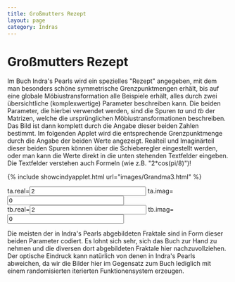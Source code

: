 ```yaml
---
title: Großmutters Rezept
layout: page
category: Indras
---
```


# Großmutters Rezept

Im Buch Indra's Pearls wird ein spezielles "Rezept" angegeben, mit dem man
besonders schöne symmetrische Grenzpunktmengen erhält,
bis auf eine globale Möbiustransformation alle Beispiele erhält,
alles durch zwei übersichtliche (komplexwertige) Parameter beschreiben kann.
Die beiden Parameter, die hierbei verwendet werden, sind die Spuren $ta$ und $tb$ der Matrizen, welche die ursprünglichen Möbiustransformationen beschreiben. Das Bild ist dann komplett durch die Angabe dieser beiden Zahlen bestimmt.
Im folgenden Applet wird die entsprechende Grenzpunktmenge durch die Angabe der beiden Werte angezeigt. Realteil und Imaginärteil dieser beiden Spuren können über die Schieberegler eingestellt werden, oder man kann die Werte direkt in die unten stehenden Textfelder eingeben. Die Textfelder verstehen auch Formeln (wie z.B. "2*cos(pi/8)")!

{% include showcindyapplet.html url="images/Grandma3.html" %}


ta.real=<input type="text" name="tarea" value="2" size="30"  onkeypress="if (window.event.keyCode == 13){doScript('inp=(parse('+cc+this.value+cc+'),0);V.xy=N.xy+((4,0)+inp)/10;repaint();');text=this.value}" />
ta.imag=<input type="text" name="taima" value="0" size="30"  onkeypress="if (window.event.keyCode == 13){doScript('inp=('+this.value+',0);W.xy=P.xy+((4,0)+inp)/10;repaint();');text=this.value}" /><br />
tb.real=<input type="text" name="tnrea" value="2" size="30"  onkeypress="if (window.event.keyCode == 13){doScript('inp=('+this.value+',0);X.xy=R.xy+((4,0)+inp)/10;repaint();');text=this.value}" />
tb.imag=<input type="text" name="taima" value="0" size="30"  onkeypress="if (window.event.keyCode == 13){doScript('inp=('+this.value+',0);Y.xy=T.xy+((4,0)+inp)/10;repaint();');text=this.value}" />

<script language="JavaScript" type="text/javascript">
		function doScript(c)
		{
			cdy.evokeCS(c);
		};
               cc='"';
</script>

Die meisten der in Indra's Pearls abgebildeten Fraktale sind in Form dieser beiden Parameter codiert. Es lohnt sich sehr, sich das Buch zur Hand zu nehmen und die diversen dort abgebildeten Fraktale hier nachzuvollziehen. Der optische Eindruck kann natürlich von denen in Indra's Pearls abweichen, da wir die Bilder hier im Gegensatz zum Buch lediglich mit einem randomisierten iterierten Funktionensystem erzeugen.
